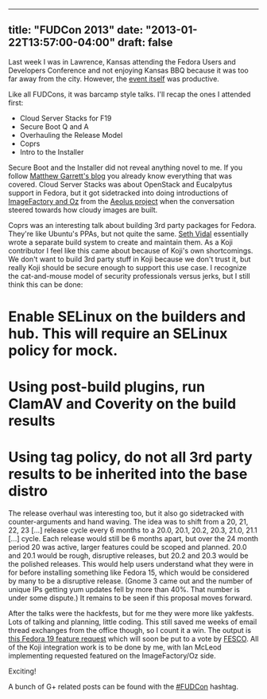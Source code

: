 
---
title: "FUDCon 2013"
date: "2013-01-22T13:57:00-04:00"
draft: false
---

Last week I was in Lawrence, Kansas attending the Fedora Users and Developers Conference and not enjoying Kansas BBQ because it was too far away from the city. However, the [event itself](http://fedoraproject.org/wiki/FUDCon:Lawrence_2013) was productive.

Like all FUDCons, it was barcamp style talks. I'll recap the ones I attended first:
* Cloud Server Stacks for F19
* Secure Boot Q and A
* Overhauling the Release Model
* Coprs
* Intro to the Installer

Secure Boot and the Installer did not reveal anything novel to me. If you follow <a href="http://mjg59.dreamwidth.org/">Matthew Garrett's blog</a> you already know everything that was covered. Cloud Server Stacks was about OpenStack and Eucalpytus support in Fedora, but it got sidetracked into doing introductions of <a href="http://imgfac.org/">ImageFactory and Oz</a> from the <a href="http://www.aeolusproject.org/">Aeolus project</a> when the conversation steered towards how cloudy images are built.

Coprs was an interesting talk about building 3rd party packages for Fedora. They're like Ubuntu's PPAs, but not quite the same. <a href="http://skvidal.wordpress.com/">Seth Vidal</a> essentially wrote a separate build system to create and maintain them. As a Koji contributor I feel like this came about because of Koji's own shortcomings. We don't want to build 3rd party stuff in Koji because we don't trust it, but really Koji should be secure enough to support this use case. I recognize the cat-and-mouse model of security professionals versus jerks, but I still think this can be done:

# Enable SELinux on the builders and hub. This will require an SELinux policy for mock.
# Using post-build plugins, run ClamAV and Coverity on the build results
# Using tag policy, do not all 3rd party results to be inherited into the base distro

The release overhaul was interesting too, but it also go sidetracked with counter-arguments and hand waving. The idea was to shift from a 20, 21, 22, 23 [...] release cycle every 6 months to a 20.0, 20.1, 20.2, 20.3, 21.0, 21.1 [...] cycle. Each release would still be 6 months apart, but over the 24 month period 20 was active, larger features could be scoped and planned. 20.0 and 20.1 would be rough, disruptive releases, but 20.2 and 20.3 would be the polished releases. This would help users understand what they were in for before installing something like Fedora 15, which would be considered by many to be a disruptive release. (Gnome 3 came out and the number of unique IPs getting yum updates fell by more than 40%. That number is under some dispute.) It remains to be seen if this proposal moves forward.

After the talks were the hackfests, but for me they were more like yakfests. Lots of talking and planning, little coding. This still saved me weeks of email thread exchanges from the office though, so I count it a win. The output is <a href="https://fedoraproject.org/wiki/Features/FirstClassCloudImages">this Fedora 19 feature request</a> which will soon be put to a vote by <a href="https://fedoraproject.org/wiki/Fedora_Engineering_Steering_Committee">FESCO</a>. All of the Koji integration work is to be done by me, with Ian McLeod implementing requested featured on the ImageFactory/Oz side.

Exciting!

A bunch of G+ related posts can be found with the <a href="https://plus.google.com/u/0/s/%23fudcon">#FUDCon</a> hashtag.
